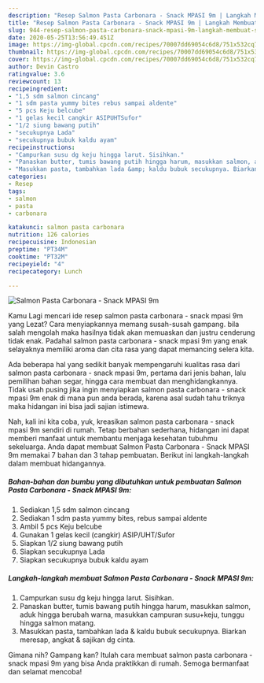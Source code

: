 ```yaml
---
description: "Resep Salmon Pasta Carbonara - Snack MPASI 9m | Langkah Membuat Salmon Pasta Carbonara - Snack MPASI 9m Yang Sedap"
title: "Resep Salmon Pasta Carbonara - Snack MPASI 9m | Langkah Membuat Salmon Pasta Carbonara - Snack MPASI 9m Yang Sedap"
slug: 944-resep-salmon-pasta-carbonara-snack-mpasi-9m-langkah-membuat-salmon-pasta-carbonara-snack-mpasi-9m-yang-sedap
date: 2020-05-25T13:56:49.451Z
image: https://img-global.cpcdn.com/recipes/70007dd69054c6d8/751x532cq70/salmon-pasta-carbonara-snack-mpasi-9m-foto-resep-utama.jpg
thumbnail: https://img-global.cpcdn.com/recipes/70007dd69054c6d8/751x532cq70/salmon-pasta-carbonara-snack-mpasi-9m-foto-resep-utama.jpg
cover: https://img-global.cpcdn.com/recipes/70007dd69054c6d8/751x532cq70/salmon-pasta-carbonara-snack-mpasi-9m-foto-resep-utama.jpg
author: Devin Castro
ratingvalue: 3.6
reviewcount: 13
recipeingredient:
- "1,5 sdm salmon cincang"
- "1 sdm pasta yummy bites rebus sampai aldente"
- "5 pcs Keju belcube"
- "1 gelas kecil cangkir ASIPUHTSufor"
- "1/2 siung bawang putih"
- "secukupnya Lada"
- "secukupnya bubuk kaldu ayam"
recipeinstructions:
- "Campurkan susu dg keju hingga larut. Sisihkan."
- "Panaskan butter, tumis bawang putih hingga harum, masukkan salmon, aduk hingga berubah warna, masukkan campuran susu+keju, tunggu hingga salmon matang."
- "Masukkan pasta, tambahkan lada &amp; kaldu bubuk secukupnya. Biarkan meresap, angkat &amp; sajikan dg cinta."
categories:
- Resep
tags:
- salmon
- pasta
- carbonara

katakunci: salmon pasta carbonara 
nutrition: 126 calories
recipecuisine: Indonesian
preptime: "PT34M"
cooktime: "PT32M"
recipeyield: "4"
recipecategory: Lunch

---
```



![Salmon Pasta Carbonara - Snack MPASI 9m](https://img-global.cpcdn.com/recipes/70007dd69054c6d8/751x532cq70/salmon-pasta-carbonara-snack-mpasi-9m-foto-resep-utama.jpg)

Kamu Lagi mencari ide resep salmon pasta carbonara - snack mpasi 9m yang Lezat? Cara menyiapkannya memang susah-susah gampang. bila salah mengolah maka hasilnya tidak akan memuaskan dan justru cenderung tidak enak. Padahal salmon pasta carbonara - snack mpasi 9m yang enak selayaknya memiliki aroma dan cita rasa yang dapat memancing selera kita.

Ada beberapa hal yang sedikit banyak mempengaruhi kualitas rasa dari salmon pasta carbonara - snack mpasi 9m, pertama dari jenis bahan, lalu pemilihan bahan segar, hingga cara membuat dan menghidangkannya. Tidak usah pusing jika ingin menyiapkan salmon pasta carbonara - snack mpasi 9m enak di mana pun anda berada, karena asal sudah tahu triknya maka hidangan ini bisa jadi sajian istimewa.




Nah, kali ini kita coba, yuk, kreasikan salmon pasta carbonara - snack mpasi 9m sendiri di rumah. Tetap berbahan sederhana, hidangan ini dapat memberi manfaat untuk membantu menjaga kesehatan tubuhmu sekeluarga. Anda dapat membuat Salmon Pasta Carbonara - Snack MPASI 9m memakai 7 bahan dan 3 tahap pembuatan. Berikut ini langkah-langkah dalam membuat hidangannya.

<!--inarticleads1-->

##### Bahan-bahan dan bumbu yang dibutuhkan untuk pembuatan Salmon Pasta Carbonara - Snack MPASI 9m:

1. Sediakan 1,5 sdm salmon cincang
1. Sediakan 1 sdm pasta yummy bites, rebus sampai aldente
1. Ambil 5 pcs Keju belcube
1. Gunakan 1 gelas kecil (cangkir) ASIP/UHT/Sufor
1. Siapkan 1/2 siung bawang putih
1. Siapkan secukupnya Lada
1. Siapkan secukupnya bubuk kaldu ayam




<!--inarticleads2-->

##### Langkah-langkah membuat Salmon Pasta Carbonara - Snack MPASI 9m:

1. Campurkan susu dg keju hingga larut. Sisihkan.
1. Panaskan butter, tumis bawang putih hingga harum, masukkan salmon, aduk hingga berubah warna, masukkan campuran susu+keju, tunggu hingga salmon matang.
1. Masukkan pasta, tambahkan lada &amp; kaldu bubuk secukupnya. Biarkan meresap, angkat &amp; sajikan dg cinta.




Gimana nih? Gampang kan? Itulah cara membuat salmon pasta carbonara - snack mpasi 9m yang bisa Anda praktikkan di rumah. Semoga bermanfaat dan selamat mencoba!
